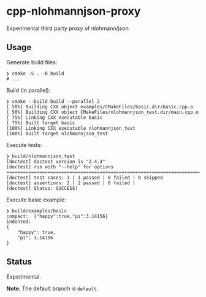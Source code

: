 # cpp-nlohmannjson-proxy

Experimental third party proxy of nlohmann/json.

## Usage

Generate build files:

```console
❯ cmake -S . -B build
# ...
```

Build (in parallel):

```console
❯ cmake --build build --parallel 2
[ 50%] Building CXX object examples/CMakeFiles/basic.dir/basic.cpp.o
[ 50%] Building CXX object CMakeFiles/nlohmannjson_test.dir/main.cpp.o
[ 75%] Linking CXX executable basic
[ 75%] Built target basic
[100%] Linking CXX executable nlohmannjson_test
[100%] Built target nlohmannjson_test
```

Execute tests:

```console
❯ build/nlohmannjson_test
[doctest] doctest version is "2.4.4"
[doctest] run with "--help" for options
===============================================================================
[doctest] test cases: 1 | 1 passed | 0 failed | 0 skipped
[doctest] assertions: 2 | 2 passed | 0 failed |
[doctest] Status: SUCCESS!
```

Execute basic example:

```console
❯ build/examples/basic
compact:  {"happy":true,"pi":3.14156}
indented:
{
    "happy": true,
    "pi": 3.14156
}
```

## Status

Experimental.

**Note**: The default branch is `default`.
